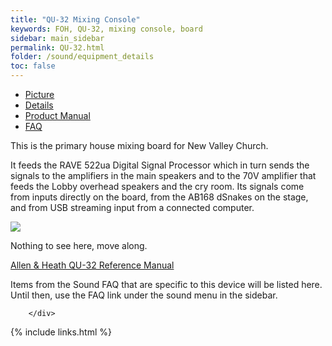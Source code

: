 ```yaml
---
title: "QU-32 Mixing Console"
keywords: FOH, QU-32, mixing console, board
sidebar: main_sidebar
permalink: QU-32.html
folder: /sound/equipment_details
toc: false
---
```


<div class="row">
        <div class="col-lg-12">
            <ul id="myTab" class="nav nav-tabs nav-justified">
                <li class="active"><a href="#service-one" data-toggle="tab"><i class="fa fa-camera"></i> Picture</a>
                </li>
                <li class=""><a href="#service-two" data-toggle="tab"><i class="fa fa-pencil"></i> Details</a>
                </li>
                <li class=""><a href="#service-three" data-toggle="tab"><i class="fa fa-book"></i> Product Manual</a>
                </li>
                <li class=""><a href="#service-four" data-toggle="tab"><i class="fa fa-question"></i> FAQ</a>
                </li>
            </ul>
            <div id="myTabContent" class="tab-content">
                <div class="tab-pane fade active in" id="service-one">
                    <p>This is the primary house mixing board for New Valley Church.</p><p>It feeds the RAVE 522ua Digital Signal Processor which in turn sends the signals to the amplifiers in the main speakers and to the 70V amplifier that feeds the Lobby overhead speakers and the cry room.  Its signals come from inputs directly on the board, from the AB168 dSnakes on the stage, and from USB streaming input from a connected computer.</p>
                    <p><img src="{{site.url}}/images/{{ page.name | remove:".md" }}.jpg"></p>
                </div>
                <div class="tab-pane fade" id="service-two">
                <p>Nothing to see here, move along.</p>
                </div>
                <div class="tab-pane fade" id="service-three">
                    <p><a href="{{site.url}}/documents/Qu-Mixer-Reference-Guide-AP9372_9.pdf" target="_blank">Allen & Heath QU-32 Reference Manual</a></p>
                </div>
                <div class="tab-pane fade" id="service-four">
                    <p>Items from the Sound FAQ that are specific to this device will be listed here.  Until then, use the FAQ link under the sound menu in the sidebar.</p>
                </div>
            </div>

        </div>
</div>

{% include links.html %}

